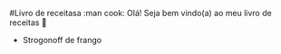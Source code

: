 #Livro de receitasa :man cook:
Olá! Seja bem vindo(a) ao meu livro de receitas :wave:
 - Strogonoff de frango
 
